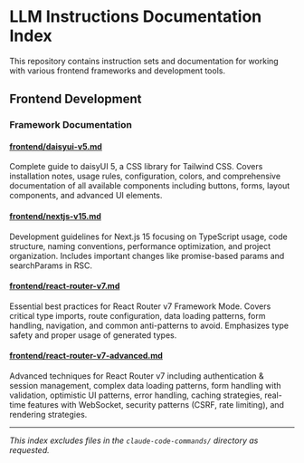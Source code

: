 # LLM Instructions Documentation Index

This repository contains instruction sets and documentation for working with various frontend frameworks and development tools.

## Frontend Development

### Framework Documentation

#### [frontend/daisyui-v5.md](frontend/daisyui-v5.md)
Complete guide to daisyUI 5, a CSS library for Tailwind CSS. Covers installation notes, usage rules, configuration, colors, and comprehensive documentation of all available components including buttons, forms, layout components, and advanced UI elements.

#### [frontend/nextjs-v15.md](frontend/nextjs-v15.md) 
Development guidelines for Next.js 15 focusing on TypeScript usage, code structure, naming conventions, performance optimization, and project organization. Includes important changes like promise-based params and searchParams in RSC.

#### [frontend/react-router-v7.md](frontend/react-router-v7.md)
Essential best practices for React Router v7 Framework Mode. Covers critical type imports, route configuration, data loading patterns, form handling, navigation, and common anti-patterns to avoid. Emphasizes type safety and proper usage of generated types.

#### [frontend/react-router-v7-advanced.md](frontend/react-router-v7-advanced.md)
Advanced techniques for React Router v7 including authentication & session management, complex data loading patterns, form handling with validation, optimistic UI patterns, error handling, caching strategies, real-time features with WebSocket, security patterns (CSRF, rate limiting), and rendering strategies.

---

*This index excludes files in the `claude-code-commands/` directory as requested.*